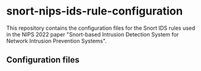 # snort-nips-ids-rule-configuration

This repository contains the configuration files for the Snort IDS rules used in the NIPS 2022 paper "Snort-based Intrusion Detection System for Network Intrusion Prevention Systems".

## Configuration files

